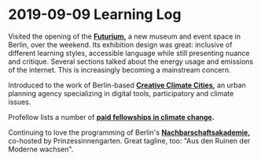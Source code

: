 # 2019-09-09 Learning Log

Visited the opening of the **[Futurium](https://futurium.de),** a new museum and event space in Berlin, over the weekend. Its exhibition design was great: inclusive of different learning styles, accessible language while still presenting nuance and critique. Several sections talked about the energy usage and emissions of the internet. This is increasingly becoming a mainstream concern.

Introduced to the work of Berlin-based **[Creative Climate Cities](http://creativeclimatecities.org/),** an urban planning agency specializing in digital tools, participatory and climate issues. 

Profellow lists a number of **[paid fellowships in climate change](https://www.profellow.com/tag/climate-change-fellowships/).**

Continuing to love the programming of Berlin's **[Nachbarschaftsakademie](https://nachbarschaftsakademie.org/programm2019/),** co-hosted by Prinzessinnengarten. Great tagline, too: "Aus den Ruinen der Moderne wachsen". 
